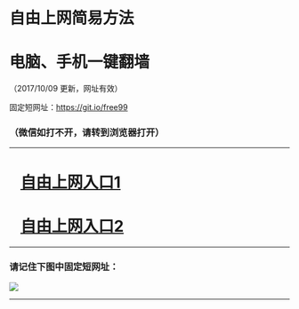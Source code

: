 ﻿# 自由上网简易方法

# 电脑、手机一键翻墙

（2017/10/09 更新，网址有效）

固定短网址：https://git.io/free99

### （微信如打不开，请转到浏览器打开）


***





# &nbsp;&nbsp; <a href="http://ft824129906.fwq-tz-1001.info/fwqtz01.html?t=10090018751 " target="_blank">自由上网入口1</a>
# &nbsp;&nbsp; <a href="http://ft225692454.fwq-tz-1002.info/fwqtz02.html?t=10090011210 " target="_blank">自由上网入口2</a>
***

### 请记住下图中固定短网址：

<img src="https://s3-us-west-2.amazonaws.com/fwq-1001/yjfq-20170905okok.png" /> 


***

